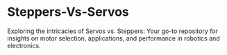# Steppers-Vs-Servos
Exploring the intricacies of Servos vs. Steppers: Your go-to repository for insights on motor selection, applications, and performance in robotics and electronics.
